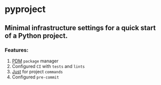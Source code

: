 # pyproject

## Minimal infrastructure settings for a quick start of a Python project.

### Features:
1. [PDM](https://pdm-project.org/en/latest/) `package` manager
2. Configured `CI` with `tests` and `lints`
3. [Just](https://github.com/casey/just) for project `commands`
4. Configured `pre-commit`

